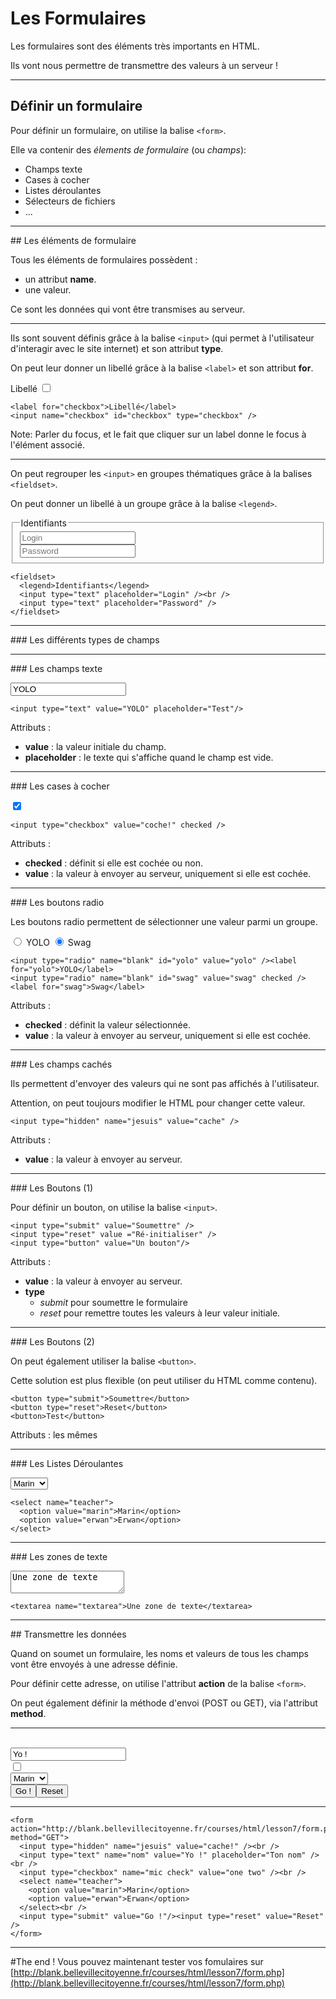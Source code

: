 # Les Formulaires

Les formulaires sont des éléments très importants en HTML.

Ils vont nous permettre de transmettre des valeurs à un serveur !



---



## Définir un formulaire

Pour définir un formulaire, on utilise la balise `<form>`.

Elle va contenir des _élements de formulaire_ (ou _champs_):
- Champs texte
- Cases à cocher
- Listes déroulantes
- Sélecteurs de fichiers
- ...



---



## Les éléments de formulaire

Tous les éléments de formulaires possèdent :
- un attribut **name**.
- une valeur.

Ce sont les données qui vont être transmises au serveur.


***


Ils sont souvent définis grâce à la balise `<input>` (qui permet à l'utilisateur d'interagir avec le site internet) et son attribut **type**.

On peut leur donner un libellé grâce à la balise `<label>` et son attribut **for**.

<div>
<label for="checkbox">Libellé</label>
<input name="checkbox" id="checkbox" type="checkbox" />
</div>


```
<label for="checkbox">Libellé</label>
<input name="checkbox" id="checkbox" type="checkbox" />
```


Note: Parler du focus, et le fait que cliquer sur un label donne le focus à l'élément associé.


***


On peut regrouper les `<input>` en groupes thématiques grâce à la balises `<fieldset>`.

On peut donner un libellé à un groupe grâce à la balise `<legend>`.

<div>
<fieldset>
  <legend>Identifiants</legend>
  <input type="text" placeholder="Login" /><br />
  <input type="text" placeholder="Password" />
</fieldset>
</div>

```
<fieldset>
  <legend>Identifiants</legend>
  <input type="text" placeholder="Login" /><br />
  <input type="text" placeholder="Password" />
</fieldset>
```



---



### Les différents types de champs



---



### Les champs texte

<input type="text" value="YOLO" placeholder="Test"/>

```
<input type="text" value="YOLO" placeholder="Test"/>
```

Attributs :
- **value** : la valeur initiale du champ.
- **placeholder** : le texte qui s'affiche quand le champ est vide.


***


### Les cases à cocher

<input type="checkbox" value="coche!" checked />

```
<input type="checkbox" value="coche!" checked />
```

Attributs :
- **checked** : définit si elle est cochée ou non.
- **value** : la valeur à envoyer au serveur, uniquement si elle est cochée.


***


### Les boutons radio

Les boutons radio permettent de sélectionner une valeur parmi un groupe.

<form>
<input type="radio" name="blank" id="yolo" value="yolo" />
<label for="yolo">YOLO</label>
<input type="radio" name="blank" id="swag" value="swag" checked />
<label for="swag">Swag</label>
</form>

```
<input type="radio" name="blank" id="yolo" value="yolo" /><label for="yolo">YOLO</label>
<input type="radio" name="blank" id="swag" value="swag" checked /><label for="swag">Swag</label>
```

Attributs :
- **checked** : définit la valeur sélectionnée.
- **value** : la valeur à envoyer au serveur, uniquement si elle est cochée.



***


### Les champs cachés

Ils permettent d'envoyer des valeurs qui ne sont pas affichés à l'utilisateur.

Attention, on peut toujours modifier le HTML pour changer cette valeur.

<input type="hidden" name="jesuis" value="cache" />

```
<input type="hidden" name="jesuis" value="cache" />
```

Attributs :
- **value** : la valeur à envoyer au serveur.


***


### Les Boutons (1)

Pour définir un bouton, on utilise la balise `<input>`.

```
<input type="submit" value="Soumettre" />
<input type="reset" value ="Ré-initialiser" />
<input type="button" value="Un bouton"/>
```

Attributs :
- **value** : la valeur à envoyer au serveur.
- **type**
  - _submit_ pour soumettre le formulaire
  - _reset_ pour remettre toutes les valeurs à leur valeur initiale.


***


### Les Boutons (2)

On peut également utiliser la balise `<button>`.

Cette solution est plus flexible (on peut utiliser du HTML comme contenu).

```
<button type="submit">Soumettre</button>
<button type="reset">Reset</button>
<button>Test</button>
```

Attributs : les mêmes


***


### Les Listes Déroulantes

<select name="teacher">
  <option value="marin">Marin</option>
  <option value="erwan">Erwan</option>
</select>

```
<select name="teacher">
  <option value="marin">Marin</option>
  <option value="erwan">Erwan</option>
</select>
```


***


### Les zones de texte

<textarea name="textarea">Une zone de texte</textarea>

```
<textarea name="textarea">Une zone de texte</textarea>
```



---



## Transmettre les données

Quand on soumet un formulaire, les noms et valeurs de tous les champs vont être envoyés à une adresse définie.

Pour définir cette adresse, on utilise l'attribut **action** de la balise `<form>`.

On peut également définir la méthode d'envoi (POST ou GET), via l'attribut **method**.


***


<form action="http://blank.bellevillecitoyenne.fr/courses/html/lesson7/form.php" method="GET">
  <input type="hidden" name="jesuis" value="cache!" /><br />
  <input type="text" name="nom" value="Yo !" placeholder="Ton nom" /><br />
  <input type="checkbox" name="mic check" value="one two" /><br />
  <select name="teacher">
    <option value="marin">Marin</option>
    <option value="erwan">Erwan</option>
  </select><br />
  <input type="submit" value="Go !"/><input type="reset" value="Reset" />
</form>


***


```
<form action="http://blank.bellevillecitoyenne.fr/courses/html/lesson7/form.php" method="GET">
  <input type="hidden" name="jesuis" value="cache!" /><br />
  <input type="text" name="nom" value="Yo !" placeholder="Ton nom" /><br />
  <input type="checkbox" name="mic check" value="one two" /><br />
  <select name="teacher">
    <option value="marin">Marin</option>
    <option value="erwan">Erwan</option>
  </select><br />
  <input type="submit" value="Go !"/><input type="reset" value="Reset" />
</form>
```


***



#The end !
Vous pouvez maintenant tester vos fomulaires sur [http://blank.bellevillecitoyenne.fr/courses/html/lesson7/form.php](http://blank.bellevillecitoyenne.fr/courses/html/lesson7/form.php)
